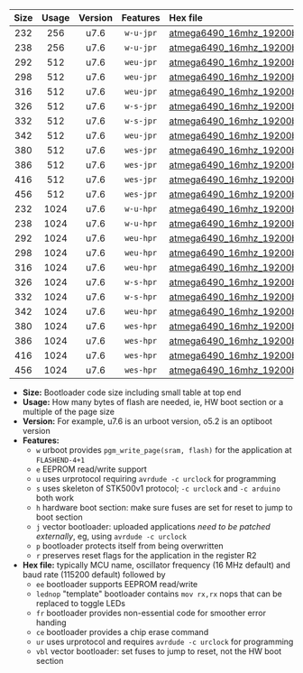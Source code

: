|Size|Usage|Version|Features|Hex file|
|:-:|:-:|:-:|:-:|:--|
|232|256|u7.6|`w-u-jpr`|[atmega6490_16mhz_19200bps_ur_vbl.hex](https://raw.githubusercontent.com/stefanrueger/urboot/main/bootloaders/atmega6490/fcpu_16mhz/19200_bps/atmega6490_16mhz_19200bps_ur_vbl.hex)|
|238|256|u7.6|`w-u-jpr`|[atmega6490_16mhz_19200bps_lednop_ur_vbl.hex](https://raw.githubusercontent.com/stefanrueger/urboot/main/bootloaders/atmega6490/fcpu_16mhz/19200_bps/atmega6490_16mhz_19200bps_lednop_ur_vbl.hex)|
|292|512|u7.6|`weu-jpr`|[atmega6490_16mhz_19200bps_ee_ur_vbl.hex](https://raw.githubusercontent.com/stefanrueger/urboot/main/bootloaders/atmega6490/fcpu_16mhz/19200_bps/atmega6490_16mhz_19200bps_ee_ur_vbl.hex)|
|298|512|u7.6|`weu-jpr`|[atmega6490_16mhz_19200bps_ee_lednop_ur_vbl.hex](https://raw.githubusercontent.com/stefanrueger/urboot/main/bootloaders/atmega6490/fcpu_16mhz/19200_bps/atmega6490_16mhz_19200bps_ee_lednop_ur_vbl.hex)|
|316|512|u7.6|`weu-jpr`|[atmega6490_16mhz_19200bps_ee_lednop_fr_ur_vbl.hex](https://raw.githubusercontent.com/stefanrueger/urboot/main/bootloaders/atmega6490/fcpu_16mhz/19200_bps/atmega6490_16mhz_19200bps_ee_lednop_fr_ur_vbl.hex)|
|326|512|u7.6|`w-s-jpr`|[atmega6490_16mhz_19200bps_vbl.hex](https://raw.githubusercontent.com/stefanrueger/urboot/main/bootloaders/atmega6490/fcpu_16mhz/19200_bps/atmega6490_16mhz_19200bps_vbl.hex)|
|332|512|u7.6|`w-s-jpr`|[atmega6490_16mhz_19200bps_lednop_vbl.hex](https://raw.githubusercontent.com/stefanrueger/urboot/main/bootloaders/atmega6490/fcpu_16mhz/19200_bps/atmega6490_16mhz_19200bps_lednop_vbl.hex)|
|342|512|u7.6|`weu-jpr`|[atmega6490_16mhz_19200bps_ee_lednop_fr_ce_ur_vbl.hex](https://raw.githubusercontent.com/stefanrueger/urboot/main/bootloaders/atmega6490/fcpu_16mhz/19200_bps/atmega6490_16mhz_19200bps_ee_lednop_fr_ce_ur_vbl.hex)|
|380|512|u7.6|`wes-jpr`|[atmega6490_16mhz_19200bps_ee_vbl.hex](https://raw.githubusercontent.com/stefanrueger/urboot/main/bootloaders/atmega6490/fcpu_16mhz/19200_bps/atmega6490_16mhz_19200bps_ee_vbl.hex)|
|386|512|u7.6|`wes-jpr`|[atmega6490_16mhz_19200bps_ee_lednop_vbl.hex](https://raw.githubusercontent.com/stefanrueger/urboot/main/bootloaders/atmega6490/fcpu_16mhz/19200_bps/atmega6490_16mhz_19200bps_ee_lednop_vbl.hex)|
|416|512|u7.6|`wes-jpr`|[atmega6490_16mhz_19200bps_ee_lednop_fr_vbl.hex](https://raw.githubusercontent.com/stefanrueger/urboot/main/bootloaders/atmega6490/fcpu_16mhz/19200_bps/atmega6490_16mhz_19200bps_ee_lednop_fr_vbl.hex)|
|456|512|u7.6|`wes-jpr`|[atmega6490_16mhz_19200bps_ee_lednop_fr_ce_vbl.hex](https://raw.githubusercontent.com/stefanrueger/urboot/main/bootloaders/atmega6490/fcpu_16mhz/19200_bps/atmega6490_16mhz_19200bps_ee_lednop_fr_ce_vbl.hex)|
|232|1024|u7.6|`w-u-hpr`|[atmega6490_16mhz_19200bps_ur.hex](https://raw.githubusercontent.com/stefanrueger/urboot/main/bootloaders/atmega6490/fcpu_16mhz/19200_bps/atmega6490_16mhz_19200bps_ur.hex)|
|238|1024|u7.6|`w-u-hpr`|[atmega6490_16mhz_19200bps_lednop_ur.hex](https://raw.githubusercontent.com/stefanrueger/urboot/main/bootloaders/atmega6490/fcpu_16mhz/19200_bps/atmega6490_16mhz_19200bps_lednop_ur.hex)|
|292|1024|u7.6|`weu-hpr`|[atmega6490_16mhz_19200bps_ee_ur.hex](https://raw.githubusercontent.com/stefanrueger/urboot/main/bootloaders/atmega6490/fcpu_16mhz/19200_bps/atmega6490_16mhz_19200bps_ee_ur.hex)|
|298|1024|u7.6|`weu-hpr`|[atmega6490_16mhz_19200bps_ee_lednop_ur.hex](https://raw.githubusercontent.com/stefanrueger/urboot/main/bootloaders/atmega6490/fcpu_16mhz/19200_bps/atmega6490_16mhz_19200bps_ee_lednop_ur.hex)|
|316|1024|u7.6|`weu-hpr`|[atmega6490_16mhz_19200bps_ee_lednop_fr_ur.hex](https://raw.githubusercontent.com/stefanrueger/urboot/main/bootloaders/atmega6490/fcpu_16mhz/19200_bps/atmega6490_16mhz_19200bps_ee_lednop_fr_ur.hex)|
|326|1024|u7.6|`w-s-hpr`|[atmega6490_16mhz_19200bps.hex](https://raw.githubusercontent.com/stefanrueger/urboot/main/bootloaders/atmega6490/fcpu_16mhz/19200_bps/atmega6490_16mhz_19200bps.hex)|
|332|1024|u7.6|`w-s-hpr`|[atmega6490_16mhz_19200bps_lednop.hex](https://raw.githubusercontent.com/stefanrueger/urboot/main/bootloaders/atmega6490/fcpu_16mhz/19200_bps/atmega6490_16mhz_19200bps_lednop.hex)|
|342|1024|u7.6|`weu-hpr`|[atmega6490_16mhz_19200bps_ee_lednop_fr_ce_ur.hex](https://raw.githubusercontent.com/stefanrueger/urboot/main/bootloaders/atmega6490/fcpu_16mhz/19200_bps/atmega6490_16mhz_19200bps_ee_lednop_fr_ce_ur.hex)|
|380|1024|u7.6|`wes-hpr`|[atmega6490_16mhz_19200bps_ee.hex](https://raw.githubusercontent.com/stefanrueger/urboot/main/bootloaders/atmega6490/fcpu_16mhz/19200_bps/atmega6490_16mhz_19200bps_ee.hex)|
|386|1024|u7.6|`wes-hpr`|[atmega6490_16mhz_19200bps_ee_lednop.hex](https://raw.githubusercontent.com/stefanrueger/urboot/main/bootloaders/atmega6490/fcpu_16mhz/19200_bps/atmega6490_16mhz_19200bps_ee_lednop.hex)|
|416|1024|u7.6|`wes-hpr`|[atmega6490_16mhz_19200bps_ee_lednop_fr.hex](https://raw.githubusercontent.com/stefanrueger/urboot/main/bootloaders/atmega6490/fcpu_16mhz/19200_bps/atmega6490_16mhz_19200bps_ee_lednop_fr.hex)|
|456|1024|u7.6|`wes-hpr`|[atmega6490_16mhz_19200bps_ee_lednop_fr_ce.hex](https://raw.githubusercontent.com/stefanrueger/urboot/main/bootloaders/atmega6490/fcpu_16mhz/19200_bps/atmega6490_16mhz_19200bps_ee_lednop_fr_ce.hex)|

- **Size:** Bootloader code size including small table at top end
- **Usage:** How many bytes of flash are needed, ie, HW boot section or a multiple of the page size
- **Version:** For example, u7.6 is an urboot version, o5.2 is an optiboot version
- **Features:**
  + `w` urboot provides `pgm_write_page(sram, flash)` for the application at `FLASHEND-4+1`
  + `e` EEPROM read/write support
  + `u` uses urprotocol requiring `avrdude -c urclock` for programming
  + `s` uses skeleton of STK500v1 protocol; `-c urclock` and `-c arduino` both work
  + `h` hardware boot section: make sure fuses are set for reset to jump to boot section
  + `j` vector bootloader: uploaded applications *need to be patched externally*, eg, using `avrdude -c urclock`
  + `p` bootloader protects itself from being overwritten
  + `r` preserves reset flags for the application in the register R2
- **Hex file:** typically MCU name, oscillator frequency (16 MHz default) and baud rate (115200 default) followed by
  + `ee` bootloader supports EEPROM read/write
  + `lednop` "template" bootloader contains `mov rx,rx` nops that can be replaced to toggle LEDs
  + `fr` bootloader provides non-essential code for smoother error handing
  + `ce` bootloader provides a chip erase command
  + `ur` uses urprotocol and requires `avrdude -c urclock` for programming
  + `vbl` vector bootloader: set fuses to jump to reset, not the HW boot section
